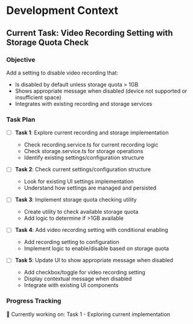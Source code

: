 # Development Context

## Current Task: Video Recording Setting with Storage Quota Check

### Objective
Add a setting to disable video recording that:
- Is disabled by default unless storage quota > 1GB
- Shows appropriate message when disabled (device not supported or insufficient space)
- Integrates with existing recording and storage services

### Task Plan
- [ ] **Task 1**: Explore current recording and storage implementation
  - Check recording.service.ts for current recording logic
  - Check storage.service.ts for storage operations
  - Identify existing settings/configuration structure
  
- [ ] **Task 2**: Check current settings/configuration structure
  - Look for existing UI settings implementation
  - Understand how settings are managed and persisted
  
- [ ] **Task 3**: Implement storage quota checking utility
  - Create utility to check available storage quota
  - Add logic to determine if >1GB available
  
- [ ] **Task 4**: Add video recording setting with conditional enabling
  - Add recording setting to configuration
  - Implement logic to enable/disable based on storage quota
  
- [ ] **Task 5**: Update UI to show appropriate message when disabled
  - Add checkbox/toggle for video recording setting
  - Display contextual message when disabled
  - Integrate with existing UI components

### Progress Tracking
🔄 Currently working on: Task 1 - Exploring current implementation
